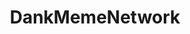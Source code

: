 ---
title: DankMemeNetwork
crosslinks:
- dankmemes
- REEEEEEEEEE
- livven
- DeepFriedMemes
- dank_meme
- me_irl
- im14andthisisfunny
- dankvideos
- DankMemeArchive
- FreshMemes
- MemeVideos
- EmojiPasta
---